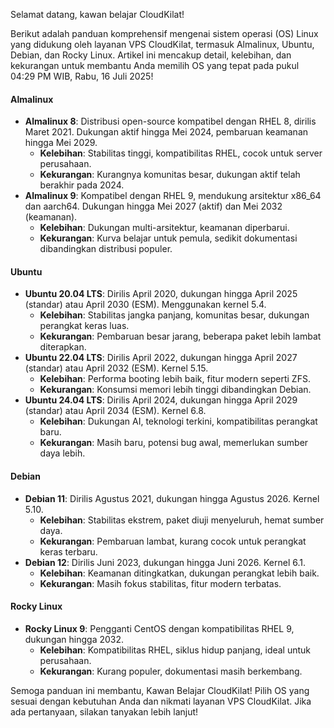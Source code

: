 Selamat datang, kawan belajar CloudKilat! 

Berikut adalah panduan komprehensif mengenai sistem operasi (OS) Linux yang didukung oleh layanan VPS CloudKilat, termasuk Almalinux, Ubuntu, Debian, dan Rocky Linux. Artikel ini mencakup detail, kelebihan, dan kekurangan untuk membantu Anda memilih OS yang tepat pada pukul 04:29 PM WIB, Rabu, 16 Juli 2025!

#### Almalinux
- **Almalinux 8**: Distribusi open-source kompatibel dengan RHEL 8, dirilis Maret 2021. Dukungan aktif hingga Mei 2024, pembaruan keamanan hingga Mei 2029.  
  - **Kelebihan**: Stabilitas tinggi, kompatibilitas RHEL, cocok untuk server perusahaan.  
  - **Kekurangan**: Kurangnya komunitas besar, dukungan aktif telah berakhir pada 2024.
- **Almalinux 9**: Kompatibel dengan RHEL 9, mendukung arsitektur x86_64 dan aarch64. Dukungan hingga Mei 2027 (aktif) dan Mei 2032 (keamanan).  
  - **Kelebihan**: Dukungan multi-arsitektur, keamanan diperbarui.  
  - **Kekurangan**: Kurva belajar untuk pemula, sedikit dokumentasi dibandingkan distribusi populer.

#### Ubuntu
- **Ubuntu 20.04 LTS**: Dirilis April 2020, dukungan hingga April 2025 (standar) atau April 2030 (ESM). Menggunakan kernel 5.4.  
  - **Kelebihan**: Stabilitas jangka panjang, komunitas besar, dukungan perangkat keras luas.  
  - **Kekurangan**: Pembaruan besar jarang, beberapa paket lebih lambat diterapkan.
- **Ubuntu 22.04 LTS**: Dirilis April 2022, dukungan hingga April 2027 (standar) atau April 2032 (ESM). Kernel 5.15.  
  - **Kelebihan**: Performa booting lebih baik, fitur modern seperti ZFS.  
  - **Kekurangan**: Konsumsi memori lebih tinggi dibandingkan Debian.
- **Ubuntu 24.04 LTS**: Dirilis April 2024, dukungan hingga April 2029 (standar) atau April 2034 (ESM). Kernel 6.8.  
  - **Kelebihan**: Dukungan AI, teknologi terkini, kompatibilitas perangkat baru.  
  - **Kekurangan**: Masih baru, potensi bug awal, memerlukan sumber daya lebih.

#### Debian
- **Debian 11**: Dirilis Agustus 2021, dukungan hingga Agustus 2026. Kernel 5.10.  
  - **Kelebihan**: Stabilitas ekstrem, paket diuji menyeluruh, hemat sumber daya.  
  - **Kekurangan**: Pembaruan lambat, kurang cocok untuk perangkat keras terbaru.
- **Debian 12**: Dirilis Juni 2023, dukungan hingga Juni 2026. Kernel 6.1.  
  - **Kelebihan**: Keamanan ditingkatkan, dukungan perangkat lebih baik.  
  - **Kekurangan**: Masih fokus stabilitas, fitur modern terbatas.

#### Rocky Linux
- **Rocky Linux 9**: Pengganti CentOS dengan kompatibilitas RHEL 9, dukungan hingga 2032.  
  - **Kelebihan**: Kompatibilitas RHEL, siklus hidup panjang, ideal untuk perusahaan.  
  - **Kekurangan**: Kurang populer, dokumentasi masih berkembang.

Semoga panduan ini membantu, Kawan Belajar CloudKilat! Pilih OS yang sesuai dengan kebutuhan Anda dan nikmati layanan VPS CloudKilat. Jika ada pertanyaan, silakan tanyakan lebih lanjut!
